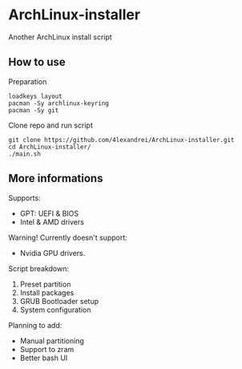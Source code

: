 # ArchLinux-installer
Another ArchLinux install script

## How to use
Preparation
```
loadkeys layout
pacman -Sy archlinux-keyring
pacman -Sy git
```
Clone repo and run script
```
git clone https://github.com/4lexandrei/ArchLinux-installer.git
cd ArchLinux-installer/
./main.sh
```

## More informations
Supports:
- GPT: UEFI & BIOS
- Intel & AMD drivers

Warning!
Currently doesn't support:
- Nvidia GPU drivers.

Script breakdown:
1) Preset partition
2) Install packages
3) GRUB Bootloader setup
4) System configuration

Planning to add:
- Manual partitioning
- Support to zram
- Better bash UI
